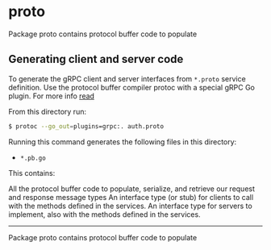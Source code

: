 # proto
Package proto contains protocol buffer code to populate

## Generating client and server code
To generate the gRPC client and server interfaces from `*.proto` service definition.
Use the protocol buffer compiler protoc with a special gRPC Go plugin. For more info [read](https://grpc.io/docs/quickstart/go.html)

From this directory run:
```bash
$ protoc --go_out=plugins=grpc:. auth.proto
```
Running this command generates the following files in this directory:

* `*.pb.go`

This contains:

All the protocol buffer code to populate, serialize, and retrieve our request and response message types
An interface type (or stub) for clients to call with the methods defined in the services.
An interface type for servers to implement, also with the methods defined in the services.

* * *
Package proto contains protocol buffer code to populate